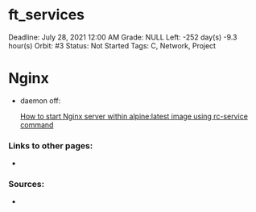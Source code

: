 # ft_services

Deadline: July 28, 2021 12:00 AM
Grade: NULL
Left: -252 day(s) -9.3 hour(s) 
Orbit: #3
Status: Not Started
Tags: C, Network, Project

# Nginx

- daemon off:
    
    [How to start Nginx server within alpine:latest image using rc-service command](https://stackoverflow.com/questions/65627946/how-to-start-nginx-server-within-alpinelatest-image-using-rc-service-command)
    

### Links to other pages:

- 

### Sources:

-